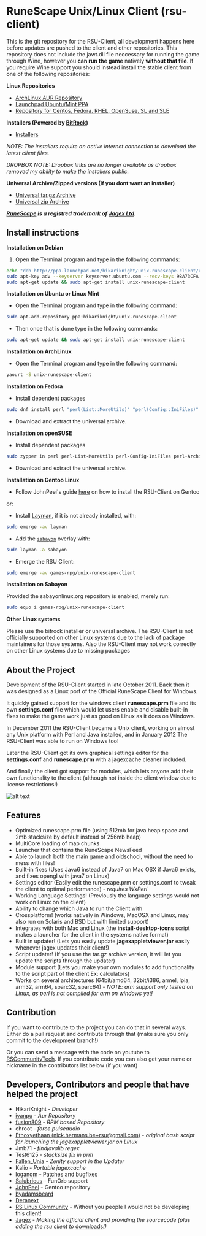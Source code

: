 RuneScape Unix/Linux Client (rsu-client)
==========

This is the git repository for the RSU-Client, all development happens
here before updates are pushed to the client and other repositories.
This repository does not include the jawt.dll file neccessary for running
the game through Wine, however you __can run the game__ natively __without that file__.
If you require Wine support you should instead install the stable client
from one of the following repositories:

__Linux Repositories__
* [ArchLinux AUR Repository](https://aur.archlinux.org/packages/unix-runescape-client/ "ArchLinux AUR Repository")
* [Launchpad Ubuntu/Mint PPA](https://launchpad.net/~hikariknight/+archive/unix-runescape-client/ "Launchpad PPA")
* [Repository for Centos, Fedora, RHEL, OpenSuse, SL and SLE](https://software.opensuse.org/download.html?project=home%3Afusion809&package=unix-runescape-client)

__Installers (Powered by [BitRock](http://bitrock.com/))__
* [Installers](https://github.com/HikariKnight/rsu-client/releases/latest)

*NOTE: The installers require an active internet connection to download the latest client files.*

*DROPBOX NOTE: Dropbox links are no longer available as dropbox removed my ability to make the installers public.*

__Universal Archive/Zipped versions (If you dont want an installer)__
* [Universal tar.gz Archive](https://github.com/HikariKnight/rsu-client/archive/master.tar.gz "Universal tar.gz Archive")
* [Universal zip Archive](https://github.com/HikariKnight/rsu-client/archive/master.zip "Universal zip Archive")

*__[RuneScape](http://runescape.com) is a registred trademark of [Jagex Ltd](http://jagex.com).__*

Install instructions
----------
__Installation on Debian__

1. Open the Terminal program and type in the following commands:
```bash
echo "deb http://ppa.launchpad.net/hikariknight/unix-runescape-client/ubuntu trusty main" | sudo tee -a /etc/apt/sources.list
sudo apt-key adv --keyserver keyserver.ubuntu.com --recv-keys 9BA73CFA
sudo apt-get update && sudo apt-get install unix-runescape-client
```

__Installation on Ubuntu or Linux Mint__

* Open the Terminal program and type in the following command:
```bash
sudo apt-add-repository ppa:hikariknight/unix-runescape-client
```
* Then once that is done type in the following commands:
```bash
sudo apt-get update && sudo apt-get install unix-runescape-client
```

__Installation on ArchLinux__

* Open the Terminal program and type in the following command:
```bash
yaourt -S unix-runescape-client
```

__Installation on Fedora__

* Install dependent packages
```bash
sudo dnf install perl "perl(List::MoreUtils)" "perl(Config::IniFiles)" "perl(Archive::Extract)" "perl-Wx"
```

* Download and extract the universal archive.

__Installation on openSUSE__

* Install dependent packages
```bash
sudo zypper in perl perl-List-MoreUtils perl-Config-IniFiles perl-Archive-Extract
```

* Download and extract the universal archive.

__Installation on Gentoo Linux__

* Follow JohnPeel's guide [here](https://github.com/JohnPeel/dgby-overlay/wiki/Installing-rsu-client-on-Gentoo) on how to install the RSU-Client on Gentoo

or:

* Install [Layman](https://wiki.gentoo.org/wiki/Layman), if it is not already installed, with:
```bash
sudo emerge -av layman
```
* Add the [`sabayon`](https://github.com/Sabayon/for-gentoo) overlay with:
```bash
sudo layman -a sabayon
```
* Emerge the RSU Client:
```bash
sudo emerge -av games-rpg/unix-runescape-client
```

__Installation on Sabayon__

Provided the sabayonlinux.org repository is enabled, merely run:
```bash
sudo equo i games-rpg/unix-runescape-client
```

__Other Linux systems__

Please use the bitrock installer or universal archive.
The RSU-Client is not officially supported on other Linux systems
due to the lack of package maintainers for those systems.
Also the RSU-Client may not work correctly on other Linux systems due to missing packages

About the Project
----------
Development of the RSU-Client started in late October 2011.
Back then it was designed as a Linux port of the
Official RuneScape Client for Windows.

It quickly gained support for the windows client __runescape.prm__ file
and its own __settings.conf__ file which would let users enable and disable
built-in fixes to make the game work just as good on Linux as it does on
Windows.

In December 2011 the RSU-Client became a Unix client, working on almost
any Unix platform with Perl and Java installed, and in January 2012
The RSU-Client was able to run on Windows too!

Later the RSU-Client got its own graphical settings editor for the
__settings.conf__ and __runescape.prm__ with a jagexcache cleaner included.

And finally the client got support for modules, which lets anyone
add their own functionality to the client
(although not inside the client window due to license restrictions!)

![alt text](http://i.imgur.com/zWn4sSQ.png "RSU Client Launcher Window")


Features
----------
* Optimized runescape.prm file (using 512mb for java heap space and 2mb stacksize by default instead of 256mb heap)
* MultiCore loading of map chunks
* Launcher that contains the RuneScape NewsFeed
* Able to launch both the main game and oldschool, without the need to mess with files!
* Built-in fixes (Uses Java6 instead of Java7 on Mac OSX if Java6 exists, and fixes opengl with java7 on Linux)
* Settings editor (Easily edit the runescape.prm or settings.conf to tweak the client to optimal performance) - _requires WxPerl_
* Working Language Settings! (Previously the language settings would not work on Linux on the client)
* Ability to change which Java to run the Client with
* Crossplatform! (works natively in Windows, MacOSX and Linux, may also run on Solaris and BSD but with limited support)
* Integrates with both Mac and Linux (the __install-desktop-icons__ script makes a launcher for the client in the systems native format)
* Built in updater! (Lets you easily update __jagexappletviewer.jar__ easily whenever jagex updates their client!)
* Script updater! (If you use the tar.gz archive version, it will let you update the scripts through the updater)
* Module support (Lets you make your own modules to add functionality to the script part of the client Ex: calculators)
* Works on several architectures (64bit/amd64, 32bit/i386, armel, lpia, arm32, arm64, sparc32, sparc64) - _NOTE: arm support only tested on Linux, as perl is not compiled for arm on windows yet!_


Contribution
-----------
If you want to contribute to the project you can do that in several ways.
Either do a pull request and contribute through that (make sure you only commit to the development branch!)

Or you can send a message with the code on youtube to [RSCommunityTech](http://www.youtube.com/user/RSCommunityTech).
If you contribute code you can also get your name or nickname in the contributors list below (if you want)

Developers, Contributors and people that have helped the project
-----------
* HikariKnight - _Developer_
* [ivanpu](https://github.com/ivanpu) - _Aur Repository_
* [fusion809](https://github.com/fusion809) - _RPM based Repository_
* chroot - _force pulseaudio_
* [Ethoxyethaan (nick.hermans.be+rsu@gmail.com)](mailto:nick.hermans.be+rsu@gmail.com) - _original bash script for launching the jagexappletviewer.jar on Linux_
* Jmb71 - _findjavalib regex_
* Test6125 - _stacksize fix in prm_
* [Fallen_Unia](https://github.com/Unia) - _Zenity support in the Updater_
* Kalio - _Portable jagexcache_
* [loganom](https://github.com/loganom) - Patches and bugfixes
* [Salubrious](https://twitter.com/salubriousrs) - FunOrb support
* [JohnPeel](https://github.com/JohnPeel) - Gentoo repository
* [byadamsbeard](https://www.reddit.com/user/byadamsbeard)
* [Deranext](https://www.reddit.com/user/Deranext)
* [RS Linux Community](http://services.runescape.com/m=forum/forums.ws?25,26,5,65329684,goto,99999) - Without you people I would not be developing this client!
* [Jagex](http://jagex.com) - _Making the official client and providing the sourcecode (plus adding the rsu client to_ [downloads](http://runescape.com/downloads)_!)_
